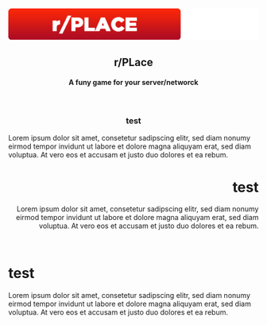 <p align="center">
  <img src="./img/dominic_rplace_place.png">
</p>
<h2 align="center">r/PLace</h2>
<h4 align="center">A funy game for your server/networck</h2>

<br>
<h3 align="center"><strong>test</strong></h3>
    <p>
  Lorem ipsum dolor sit amet, consetetur sadipscing elitr, sed diam nonumy eirmod tempor invidunt ut labore et dolore magna aliquyam erat, sed diam voluptua. At vero eos et accusam et justo duo dolores et ea rebum. 
  </p>


  <div align="right">
    <h1>test</h1>
    <p>
  Lorem ipsum dolor sit amet, consetetur sadipscing elitr, sed diam nonumy eirmod tempor invidunt ut labore et dolore magna aliquyam erat, sed diam voluptua. At vero eos et accusam et justo duo dolores et ea rebum. 
  </p>
  </div>
   <br>
  <div align="left">
    <h1>test</h1>
    <p>
  Lorem ipsum dolor sit amet, consetetur sadipscing elitr, sed diam nonumy eirmod tempor invidunt ut labore et dolore magna aliquyam erat, sed diam voluptua. At vero eos et accusam et justo duo dolores et ea rebum. 
  </p>
  </div>
</div>

